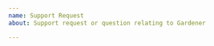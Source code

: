 ```yaml
---
name: Support Request
about: Support request or question relating to Gardener

---
```


<!--
STOP -- PLEASE READ!

GitHub is not the right place for support requests.

If you're looking for help, please post your question on the [Kubernetes Slack](http://slack.k8s.io/) ([#gardener](https://kubernetes.slack.com/messages/gardener) channel) or join our [bi-weekly meetings](https://gardener.cloud/docs/contribute/#bi-weekly-meetings).
-->
